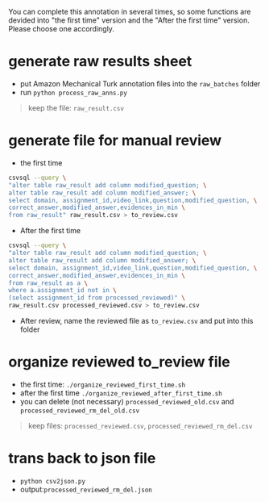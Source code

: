 You can complete this annotation in several times, so some functions are devided into "the first time" version and the "After the first time" version. Please choose one accordingly.

# generate raw results sheet
* put Amazon Mechanical Turk annotation files into the `raw_batches` folder
* run `python process_raw_anns.py`

> keep the file: `raw_result.csv` 

# generate file for manual review
* the first time
```bash
csvsql --query \
"alter table raw_result add column modified_question; \
alter table raw_result add column modified_answer; \
select domain, assignment_id,video_link,question,modified_question, \
correct_answer,modified_answer,evidences_in_min \
from raw_result" raw_result.csv > to_review.csv
```

* After the first time
```bash
csvsql --query \
"alter table raw_result add column modified_question; \
alter table raw_result add column modified_answer; \
select domain, assignment_id,video_link,question,modified_question, \
correct_answer,modified_answer,evidences_in_min \
from raw_result as a \
where a.assignment_id not in \
(select assignment_id from processed_reviewed)" \
raw_result.csv processed_reviewed.csv > to_review.csv
```
* After review, name the reviewed file as `to_review.csv` and put into this folder

# organize reviewed to_review file
* the first time:
`./organize_reviewed_first_time.sh`
* after the first time
`./organize_reviewed_after_first_time.sh`
* you can delete (not necessary) `processed_reviewed_old.csv` and `processed_reviewed_rm_del_old.csv`

> keep files: `processed_reviewed.csv`, `processed_reviewed_rm_del.csv`

# trans back to json file
* `python csv2json.py`
* output:`processed_reviewed_rm_del.json`
